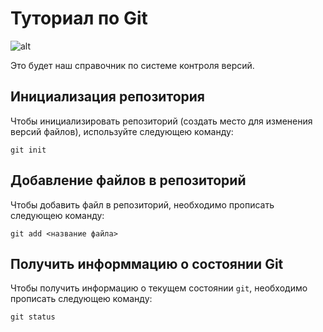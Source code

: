 # Туториал по Git

![alt](https://fuzeservers.ru/wp-content/uploads/3/0/c/30c29ce4cc08523ecc6e1f205bc207d0.jpeg)

Это будет наш справочник по системе контроля версий.

## Инициализация репозитория

Чтобы инициализировать репозиторий (создать место для изменения версий файлов), используйте следующею команду:

```
git init
```
## Добавление файлов в репозиторий

Чтобы добавить файл в репозиторий, необходимо прописать следующею команду:

```
git add <название файла>
```

## Получить информмацию о состоянии Git

Чтобы получить информацию о текущем состоянии `git`, необходимо прописать следующею команду:

```
git status
```

